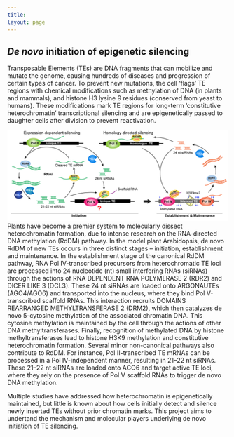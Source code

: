 ```yaml
---
title: 
layout: page
---
```


 _De novo_ initiation of epigenetic silencing
 -

Transposable Elements (TEs) are DNA fragments that can mobilize and mutate the genome, causing hundreds of diseases and progression of certain types of cancer. To prevent new mutations, the cell ‘flags’ TE regions with chemical modifications such as methylation of DNA (in plants and mammals), and histone H3 lysine 9 residues (conserved from yeast to humans). These modifications mark TE regions for long-term ‘constitutive heterochromatin’ transcriptional silencing and are epigenetically passed to daughter cells after division to prevent reactivation.
<div class="row">
    <div class="col-md-12">
        <div class="col-xs-offset-1 col-md-10">
            <img src="/images/Rddm-01.png"/>
        </div>
    </div>
</div>
Plants have become a premier system to molecularly dissect heterochromatin formation, due to intense research on the RNA-directed DNA methylation (RdDM) pathway. In the model plant Arabidopsis, de novo RdDM of new TEs occurs in three distinct stages – initiation, establishment and maintenance. In the establishment stage of the canonical RdDM pathway, RNA Pol IV-transcribed precursors from heterochromatic TE loci are processed into 24 nucleotide (nt) small interfering RNAs (siRNAs) through the actions of RNA DEPENDENT RNA POLYMERASE 2 (RDR2) and DICER LIKE 3 (DCL3). These 24 nt siRNAs are loaded onto ARGONAUTEs (AGO4/AGO6) and transported into the nucleus, where they bind Pol V-transcribed scaffold RNAs. This interaction recruits DOMAINS REARRANGED METHYLTRANSFERASE 2 (DRM2), which then catalyzes de novo 5-cytosine methylation of the associated chromatin DNA. This cytosine methylation is maintained by the cell through the actions of other DNA methyltransferases. Finally, recognition of methylated DNA by histone methyltransferases lead to histone H3K9 methylation and constitutive heterochromatin formation. Several minor non-canonical pathways also contribute to RdDM. For instance, Pol II-transcribed TE mRNAs can be processed in a Pol IV-independent manner, resulting in 21–22 nt siRNAs. These 21–22 nt siRNAs are loaded onto AGO6 and target active TE loci, where they rely on the presence of Pol V scaffold RNAs to trigger de novo DNA methylation. 

Multiple studies have addressed how heterochromatin is epigenetically maintained, but little is known about how cells initially detect and silence newly inserted TEs without prior chromatin marks. This project aims to undertand the mechanism and molecular players underlying de novo initiation of TE silencing. 

